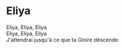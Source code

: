 # Eliya  

Eliya, Eliya, Eliya  
Eliya, Eliya, Eliya  
J'attendrai jusqu'à ce que ta Gloire déscende  

